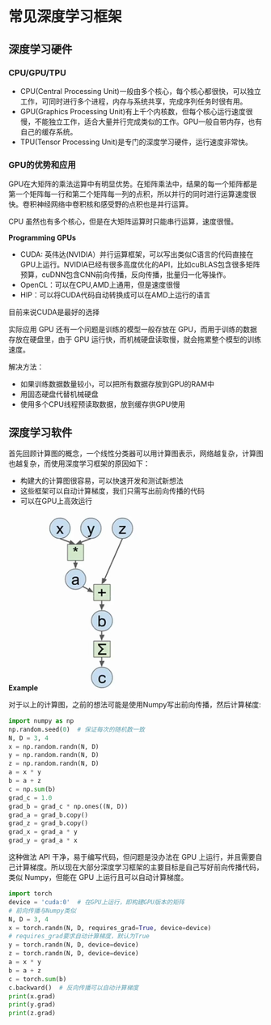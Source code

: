 # 常见深度学习框架

## 深度学习硬件

### CPU/GPU/TPU

- CPU(Central Processing Unit)一般由多个核心，每个核心都很快，可以独立工作，可同时进行多个进程，内存与系统共享，完成序列任务时很有用。
- GPU(Graphics Processing Unit)有上千个内核数，但每个核心运行速度很慢，不能独立工作，适合大量并行完成类似的工作。GPU一般自带内存，也有自己的缓存系统。
- TPU(Tensor Processing Unit)是专门的深度学习硬件，运行速度非常快。

### GPU的优势和应用

GPU在大矩阵的乘法运算中有明显优势。在矩阵乘法中，结果的每一个矩阵都是第一个矩阵每一行和第二个矩阵每一列的点积，所以并行的同时进行运算速度很快。卷积神经网络中卷积核和感受野的点积也是并行运算。

CPU 虽然也有多个核心，但是在大矩阵运算时只能串行运算，速度很慢。

**Programming GPUs**

- CUDA: 英伟达(NVIDIA）并行运算框架，可以写出类似C语言的代码直接在GPU上运行。NVIDIA已经有很多高度优化的API，比如cuBLAS包含很多矩阵预算，cuDNN包含CNN前向传播，反向传播，批量归一化等操作。
- OpenCL：可以在CPU,AMD上通用，但是速度很慢
- HIP：可以将CUDA代码自动转换成可以在AMD上运行的语言

目前来说CUDA是最好的选择

实际应用 GPU 还有一个问题是训练的模型一般存放在 GPU，而用于训练的数据存放在硬盘里，由于 GPU 运行快，而机械硬盘读取慢，就会拖累整个模型的训练速度。

解决方法：

- 如果训练数据数量较小，可以把所有数据存放到GPU的RAM中
- 用固态硬盘代替机械硬盘
- 使用多个CPU线程预读取数据，放到缓存供GPU使用

## 深度学习软件

首先回顾计算图的概念，一个线性分类器可以用计算图表示，网络越复杂，计算图也越复杂，而使用深度学习框架的原因如下：

- 构建大的计算图很容易，可以快速开发和测试新想法
- 这些框架可以自动计算梯度，我们只需写出前向传播的代码
- 可以在GPU上高效运行

**Example**
![](image/8.1.png)

对于以上的计算图，之前的想法可能是使用Numpy写出前向传播，然后计算梯度:

```python
import numpy as np
np.random.seed(0)  # 保证每次的随机数一致
N, D = 3, 4
x = np.random.randn(N, D)
y = np.random.randn(N, D)
z = np.random.randn(N, D)
a = x * y
b = a + z
c = np.sum(b)
grad_c = 1.0
grad_b = grad_c * np.ones((N, D))
grad_a = grad_b.copy()
grad_z = grad_b.copy()
grad_x = grad_a * y
grad_y = grad_a * x
```

这种做法 API 干净，易于编写代码，但问题是没办法在 GPU 上运行，并且需要自己计算梯度。所以现在大部分深度学习框架的主要目标是自己写好前向传播代码，类似 Numpy，但能在 GPU 上运行且可以自动计算梯度。

```python
import torch
device = 'cuda:0'  # 在GPU上运行，即构建GPU版本的矩阵
# 前向传播与Numpy类似
N, D = 3, 4
x = torch.randn(N, D, requires_grad=True, device=device)
# requires_grad要求自动计算梯度，默认为True
y = torch.randn(N, D, device=device)
z = torch.randn(N, D, device=device)
a = x * y
b = a + z
c = torch.sum(b)
c.backward()  # 反向传播可以自动计算梯度
print(x.grad)
print(y.grad)
print(z.grad)
```
